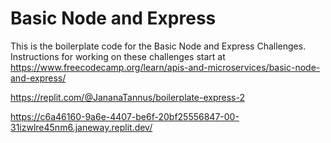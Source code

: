 # Basic Node and Express

This is the boilerplate code for the Basic Node and Express Challenges. Instructions for working on these challenges start at https://www.freecodecamp.org/learn/apis-and-microservices/basic-node-and-express/

https://replit.com/@JananaTannus/boilerplate-express-2

https://c6a46160-9a6e-4407-be6f-20bf25556847-00-31izwlre45nm6.janeway.replit.dev/
